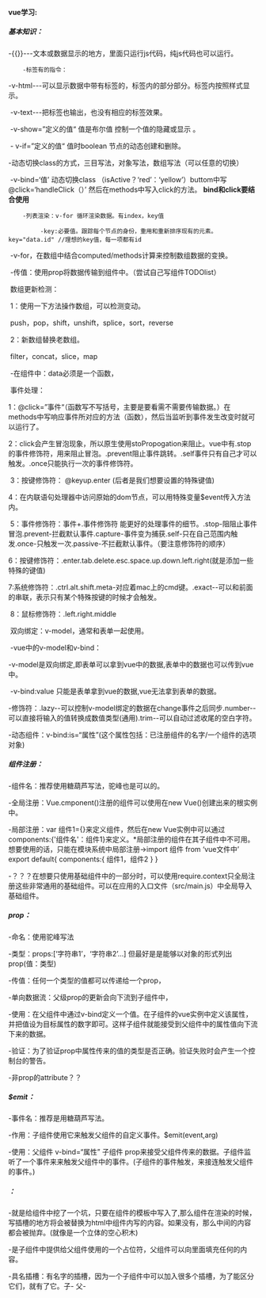 #### vue学习:

##### 	基本知识：

​		-\{{\}}---文本或数据显示的地方，里面只运行js代码，纯js代码也可以运行。

 		-标签有的指令： 

​				 -v-html---可以显示数据中带有标签的，标签内的部分部分。标签内按照样式显示。

​				 -v-text---把标签也输出，也没有相应的标签效果。

​		-v-show=”定义的值“ 值是布尔值 控制一个值的隐藏或显示  。

​		- v-if=”定义的值“ 值时boolean 节点的动态创建和删除。

​				-动态切换class的方式，三目写法，对象写法，数组写法（可以任意的切换）	

​				-v-bind=‘值’ 动态切换class （isActive？‘red’：‘yellow’）buttom中写@click=‘handleClick（）’ 然后在methods中写入click的方法。 **bind和click要结合使用**

 	 	-列表渲染：v-for 循环渲染数据。有index，key值

   			 -key:必要值。跟踪每个节点的身份，重用和重新排序现有的元素。key="data.id" //理想的key值，每一项都有id

​				-v-for，在数组中结合computed/methods计算来控制数组数据的变换。

​		-传值：使用prop将数据传输到组件中。（尝试自己写组件TODOlist）

​        数组更新检测：

​            1：使用一下方法操作数组，可以检测变动。

​                push，pop，shift，unshift，splice，sort，reverse

​            2：新数组替换老数组。

​                filter，concat，slice，map

​	-在组件中：data必须是一个函数，





​    事件处理：

​        1：@click=”事件“（函数写不写括号，主要是要看需不需要传输数据。）在methods中写响应事件所对应的方法（函数），然后当监听到事件发生改变时就可以运行了。

​        2：click会产生冒泡现象，所以原生使用stoPropogation来阻止。vue中有.stop的事件修饰符，用来阻止冒泡。.prevent阻止事件跳转。.self事件只有自己才可以触发。.once只能执行一次的事件修饰符。   

​        3：按键修饰符： @keyup.enter (后者是我们想要设置的特殊键值)

​		4：在内联语句处理器中访问原始的dom节点，可以用特殊变量$event传入方法内。

​		5：事件修饰符：事件+.事件修饰符 能更好的处理事件的细节。.stop-阻阻止事件冒泡.prevent-拦截默认事件.capture-事件变为捕获.self-只在自己范围内触发.once-只触发一次.passive-不拦截默认事件。（要注意修饰符的顺序）

​		6：按键修饰符：.enter.tab.delete.esc.space.up.down.left.right(就是添加一些特殊的键值)

​		7:系统修饰符：.ctrl.alt.shift.meta-对应着mac上的cmd键。.exact--可以和前面的串联，表示只有某个特殊按键的时候才会触发。

​		8：鼠标修饰符：.left.right.middle



​	双向绑定：v-model，通常和表单一起使用。

​		-vue中的v-model和v-bind：

​    		-v-model是双向绑定,即表单可以拿到vue中的数据,表单中的数据也可以传到vue中。

​    		-v-bind:value 只能是表单拿到vue的数据,vue无法拿到表单的数据。

​		-修饰符：.lazy--可以控制v-model绑定的数据在change事件之后同步.number--可以直接将输入的值转换成数值类型(通用).trim--可以自动过滤收尾的空白字符。



​	-动态组件：v-bind:is=“属性”(这个属性包括：已注册组件的名字/一个组件的选项对象)



##### 组件注册：

-组件名：推荐使用糖葫芦写法，驼峰也是可以的。

-全局注册：Vue.cmponent()注册的组件可以使用在new Vue()创建出来的根实例中。 

-局部注册：var 组件1={}来定义组件，然后在new Vue实例中可以通过components:{'组件名'：组件1}来定义。*局部注册的组件在其子组件中不可用。想要使用的话，只能在模块系统中局部注册->import 组件 from ‘vue文件中’ export default{ components:{ 组件1，组件2 } }

​	-？？？在想要只使用基础组件中的一部分时，可以使用require.context只全局注册这些非常通用的基础组件。可以在应用的入口文件（src/main.js）中全局导入基础组件。

##### prop：

-命名：使用驼峰写法

-类型：props:[‘字符串1’，‘字符串2’...] 但最好是是能够以对象的形式列出prop(值：类型)

-传值：任何一个类型的值都可以传递给一个prop，

-单向数据流：父级prop的更新会向下流到子组件中，

-使用：在父组件中通过v-bind定义一个值。在子组件的vue实例中定义该属性，并把值设为目标属性的数字即可。这样子组件就能接受到父组件中的属性值向下流下来的数据。

-验证：为了验证prop中属性传来的值的类型是否正确。验证失败时会产生一个控制台的警告。

-非prop的attribute？？

##### $emit：

-事件名：推荐是用糖葫芦写法。

-作用：子组件使用它来触发父组件的自定义事件。$emit(event,arg)

-使用：父组件 v-bind=“属性” 子组件 prop来接受父组件传来的数据。子组件监听了一个事件来来触发父组件中的事件。(子组件的事件触发，来接连触发父组件的事件。)

##### <slot>：

-就是给组件中挖了一个坑，只要在组件的模板中写入了<slot></slot>,那么组件在渲染的时候，写插槽的地方将会被替换为html中组件内写的内容。如果没有，那么中间的内容都会被抛弃。(就像是一个立体的空心积木)

-是子组件中提供给父组件使用的一个占位符，父组件可以向里面填充任何的内容。

-具名插槽：有名字的插槽，因为一个子组件中可以加入很多个插槽，为了能区分它们，就有了它。子-<slot name='header'> 父-<template v-slot:header> 使用v-slot来连接子中插槽。

-默认插槽：没有命名的就是默认插槽，但是前提是子中有<slot> 父中有传值

-作用域插槽：带参数的插槽，子组件提供给父组件一个仅用于插槽中的参数，父组件就可以通过不同的方式展示和填充内容。？？

##### 渲染函数：



##### 单文件组件：

-SPA：单页Web应用。特点：在前后端分离的基础上加了一层前端路由

-扩展名：.vue。

-其中，css可以使用预处理器来构建。



前面学到的是vue2，好上手，但是实际应用中要用vue全家桶(vue全家桶：vue-cli，vue-router，vue-resource，vuex) vue-cli:脚手架，相当于是启动了一个请求服务器，把环境搭建好了，只要开发就行。

脚手架的使用：

​    1：先安装一个全局webpack。npm install webpack -g。再安装一个全局的vue-cli。 npm install -g vue-cli.

​    2:cd 进一个要放项目的文件夹 直接创建一个.vue文件。vue create + 项目名。(vue 3.X以上使用，2.x就用npm install webpack + 项目名)

​    3：安装相应的依赖。npm install

​    4:起项目。npm run start （也可以显式的指定入口文件。不太会）



vue引入公共样式的三种方式：

​    1：入口main.js中引入。  import  from  

​    2：在index.html中引入。

​    3：直接在app.vue中引用，但在index.html的head上空出一个<style>



vue组件父子传值的4种方法:props，ref,emit,模板传递通信slot

​    -props：

​        静态传值就是直接通过props来传递。

​        动态传值是通过v-bind来绑定一个要传递值的key，然后后面跟要传递的内容，不过这个内容是可以改变的

​	-slot：父组件在使用子组件的同时并向其中传值。



·vue里的ref（$ref）:

​    1、ref 加在普通的元素上，用this.ref.name 获取到的是dom元素

　　 2、ref 加在子组件上，用this.ref.name 获取到的是组件实例，可以使用组件的所有方法。

　  3、如何利用 v-for 和 ref 获取一组数组或者dom 节点



·prop 着重于数据的传递，它并不能调用子组件里的属性和方法。像创建文章组件时，自定义标题和内容这样的使用场景，最适合使用prop。

·$ref 着重于索引，主要用来调用子组件里的属性和方法，其实并不擅长数据传递。而且ref用在dom元素的时候，能使到选择器的作用，这个功能比作为索引更常有用到。



ref  $refs:

​    ·ref指定了某个dom节点。（相当于是一个字符串型的索引值）

​    ·refs是所有ref的集合。

​    ·ref和v-for一起使用时，获取的引用会是一个数组，



--html中 ref="profile"

--组件中  child = perent.$refs.profile(child是perent中所有dom节点的集合，标识就是profile)



表单验证：validate()

​    p=this.$refs.form.validate()  submit过来的从上面传来的表单值，是否有效，p.then.

##### vue-router：

-**核心：**改变url，但是页面不进行整体的刷新。结合vue.js来创建单页应用。   可以通过组合组件来组成应用程序，当把路由加入后，只需要将组件映射到路由，然后告诉路由在哪里渲染。

-**路由规则：**hash和history

​	-hash：#=锚点，本质是改变window.location的href属性。可以直接赋值location.hash改变href，但页面不刷新。

​	-history：可以改变url而不刷新页面。(比较新，IE9之前不能使用，所以hash更加通用一些)

​		-history.pushState()：类似栈，有进有出

​		-history.replaceState()：替换url，没有退回(常用的)

​		-history.back()

​		-history.forward()

​		-history.go(num)

-**路由分类：**

​	-动态路由：path:'/user/:id' .以冒号开头，只要前缀相同就都能映射到相同的路由上去。

​	-嵌套路由：有同一个父路由的路由。在普通路由配置的时候加入一个children：[{其他路由}]

​	-命名路由：给路由加一个name，在使用router-link :to="{ name：‘xx’，params：{xx}}" name是前半段，params是后半段。跳转的路径是/xx/xx.

-**路由视图：**<router-view></router-view> --必须有，相当于是在页面中给路由站了一个位置。

-props：在路由中加入props参数，可以将组件和路由解耦，这样使的组件更易重用和测试。**设置：**props：true 。这样就会将route.params设置为组件属性（???）---传参这里有很大的问题。

-**步骤：**

1：定义路由或者从别处引入，<script src="./vue-router.js"></script>。

2:准备路由所需要的组件。(能够跳转的块)。

3：创建路由对象，在对象中配置路由规则 var routes=new VueRouter({ path:'/foo',component:Foo })。（这两值必备，name可有可无）

4：在vue中注入路由。vue实例中，加入一个router。

5：通过<router-view></router-view>挖坑，路径匹配到的组件都会渲染到这来。

6：路由通过<router-link to="相应路由的path">跳转，这个被渲染后会变成a标签，值的前面会变成一个#，从而变成锚点。(链接的一种，就是在<a name="xxx" href="#hello">这就是在特定的xxx的地方设置了一个锚点。)

-**实际操作：**

​	1：在组件目录下写spa，然后在router目录下使用import引入之前写的spa(使用相对路径(相对路径：./文件名表示在当前目录下。))

​	2：在router目录中的index.js，的下面写入相应的路由，按照给定的模板写。引入时要注意new router的地址。import .. from 'new router的地方'(给的模板中设置的name是用在嵌套路由上的。)

​	3：在main.js中import相应的router

​	4：在app.vue中加入<router-link>来定义页面中点击触发部分(定义当点击后去到的地方)<router-view>来在页面中显示。

​	5：重定向-就是在路由中一定要加一个路由，指向有的页面（用户输入了不存在的路由，跳转到有用的页面去）两种写法：1：path:'*',redirect:'/组件' 2：path:'\*',redirect:{name:'组件'}。

-**路由守卫：** 就是在路由的基础上添加了钩子函数	

​	-全局前置守卫：router.beforeEach((to,from,next)=>{})  to=即将进入的目标路由对象-到哪去。from=当前要离开的路由-从哪来。next=function，一定要调用这里的方法，来resolve这个钩子。next函数中的参数，会影响执行效果。【无参->进行下一个钩子，如果全都执行完了，那么导航的状态就是confirmed。false->中断当前的导航。在正在改变url的过程中，那么url地址会重置到from路由对应的地址。'/'->跳转到不同的地址。中断正在跳转的地址，然后去一个新的地址。(可以传递任意函数？？？)。error->导航过程会被终止，并且错误会传去router.onError()注册过的回调中去。】

​	-全局解析守卫：router.beforeResolve()=和上面类似。区别：在导航被确认之前，同时在all component内守卫，和异步路由组件被解析之后，解析守卫被调用。

​	-全局后置钩子：router.afterEach((to,from)=>{})。没有next，不会改变导航本身。

-**导航解析流程：** (导航：路由正在跳转的过程)

触发导航 -> 在失活的组件里调用 `beforeRouteLeave` 守卫。(失活的组件就是要被离开的组件)->调用全局的 `beforeEach` 守卫。(在导航前)->在重用的组件里调用 `beforeRouteUpdate`(路由改变，组件被复用时调用)->在路由配置里调用 `beforeEnter`->解析异步路由组件->在被激活的组件里调用 `beforeRouteEnter`->调用全局的 `beforeResolve`->导航被确认->调用全局的 `afterEach` 钩子->触发 DOM 更新->调用 `beforeRouteEnter` 守卫中传给 `next` 的回调函数，创建好的组件实例会作为回调函数的参数传入

-元信息：

-**过渡动效：** 加入一个<transition></transition> 来实现切换路由时中间的过渡动画。

-**数据获取：** 两种，导航完成**前**-在路由进入的守卫中获取数据，获取数据之后再进行导航/**后**-先导航，结束后在组件的生命周期钩子中获取数据。

-**滚动行为：** 控制页面来回回滚后，前的滚动条进度保持的位置。**使用：** 给router实例中，加入一个scrollBehavior(to, from, savePosition)方法。

##### 路由参数：

-router传递参数：使用上面的那个router-link

-接受参数：

​	-组件接收：在html中获取路由参数, 通过$route.params.参数名

`var productType = Vue.component('productType',{`
    `//在html中获取路由参数, 通过$route.params.参数名`
    `template:'<div>这里显示商品编号{{$route.params.id}}</div>',`
`})`

​	-js接收：在js中获取路由参数, 通过this.$route.params.参数名

`var productType = Vue.component('productType',{`
    `//在html中获取路由参数, 通过$route.params.参数名`
    `template:'<div>这里显示商品编号{{$route.params.id}}</div>',`
    `//模板编译完成之后调用`
    `mounted() {`
        `//在js中获取路由参数, 通过this.$route.params.参数名`
        `console.log(this.$route.params.id)`
    `},`
`})`

-响应路由的参数变化：

##### vuex：

-专门为vue.js开发的状态管理模式，集中管理所有组件的状态。

state--大树的树干--共用的数据，不同的组件就像树的分叉，会使用树的一部分数据，但是会根据自己做出一些调整。这个调整可以使用mutation改变，(过程是同步的？？？---就是逻辑是同步改变的)异步逻辑都封装到action里面。

-vuex部分文件：api-里面会放一些抽出来的api请求，与后台交互的请求响应代码。？？？   Component-放一些单页面组件，store-index.js=组装模块并导出store的地方，actions.js=根级别的action，mutation.js=跟级别的mutation。modules-中存放着各种模块（这种模块中放的是什么）

-一个模块中，要创建state，mutation，action，getter

-**state：**在vue实例中，可以通过this.$store.state.data(可换，数据名，来访问到store中的数据)。当一个组件需要获取多个状态时(数据???)将这些状态都声明在计算中会冗余，这时候，可以使用mapState辅助函数---生成计算数据。（就是在computed中写了一个mapState函数，将上面的参数简化。）

-**getter：** state的计算属性，就像vue中的computed一样，返回值也会根据他的依赖被缓存起来，依赖值改变才会改变。getter会暴露一个  store.getter的对象，(数据在getter中被计算，我们可以使用store.getter来直接调用这些数据)在getter中也能接受其他的getter的参数。

-**actions：** state中出来的数据，action要来取数据，然后action中取完的数据（使用commit，其中有两个参数，事件，(???回调函数吗，是什么)）才能再使用mutation来修改里面的值。action 提交的是mutation，而不是直接改变状态。有它的原因就是为了可以在成功和失败两个状态之间横跳。可以使用promise 也可以使用async/await

-**mutation：** 改变store中的状态，(就像是在原有的树枝上长出一截新的树枝。)有事件和回调函数。(我现在的理解就是他就像java里面的那个函数重写一样，在原有的基础上给原来的增加一些方法)

-new store-创建实例，其中必备state来存放一个大的共享数据，

state写数据->要改变数据状态->action提交mutation->mutation直接改变数据。







Q:1：v-model绑定，循环渲染的时候value怎么设置。

2：ref，prop的具体区别，实际使用的时候呢

3:fx-cascader中的数据怎么传

4:为什么有时候按钮不触发事件